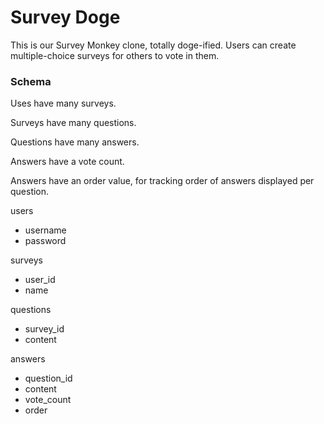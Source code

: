 Survey Doge
============

This is our Survey Monkey clone, totally doge-ified. Users can create multiple-choice surveys for others to vote in them.


### Schema

Uses have many surveys.

Surveys have many questions.

Questions have many answers.

Answers have a vote count.

Answers have an order value, for tracking order of answers displayed per question.

users
+ username
+ password

surveys
+ user_id
+ name

questions
+ survey_id
+ content

answers
+ question_id
+ content
+ vote_count
+ order 
